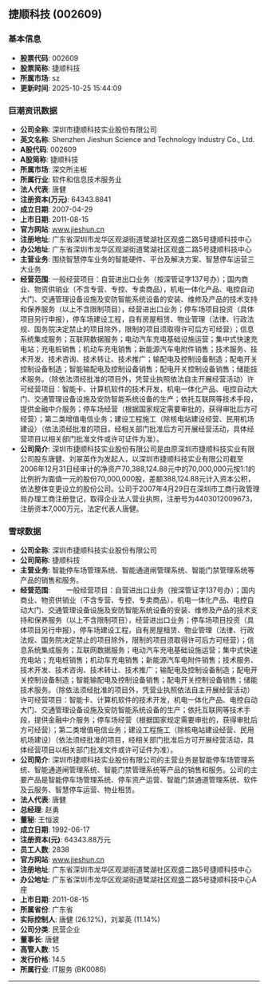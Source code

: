 ## 捷顺科技 (002609)

### 基本信息

- **股票代码**: 002609
- **股票简称**: 捷顺科技
- **所属市场**: sz
- **更新时间**: 2025-10-25 15:44:09

### 巨潮资讯数据

- **公司全称**: 深圳市捷顺科技实业股份有限公司
- **英文名称**: Shenzhen Jieshun Science and Technology Industry Co., Ltd.
- **A股代码**: 002609
- **A股简称**: 捷顺科技
- **所属市场**: 深交所主板
- **所属行业**: 软件和信息技术服务业
- **法人代表**: 唐健
- **注册资本(万元)**: 64343.8841
- **成立日期**: 2007-04-29
- **上市日期**: 2011-08-15
- **官方网站**: www.jieshun.cn
- **注册地址**: 广东省深圳市龙华区观湖街道鹭湖社区观盛二路5号捷顺科技中心
- **办公地址**: 广东省深圳市龙华区观湖街道鹭湖社区观盛二路5号捷顺科技中心
- **主营业务**: 围绕智慧停车业务的智能硬件、平台及解决方案、智慧停车运营三大业务
- **经营范围**: 一般经营项目：自营进出口业务（按深管证字137号办）；国内商业、物资供销业（不含专营、专控、专卖商品），机电一体化产品、电控自动大门、交通管理设备设施及安防智能系统设备的安装、维修及产品的技术支持和保养服务（以上不含限制项目），经营进出口业务；停车场项目投资（具体项目另行申报），停车场建设工程，自有房屋租赁、物业管理（法律、行政法规、国务院决定禁止的项目除外，限制的项目须取得许可后方可经营）；信息系统集成服务；互联网数据服务；电动汽车充电基础设施运营；集中式快速充电站；充电桩销售；机动车充电销售；新能源汽车电附件销售；技术服务、技术开发、技术咨询、技术转让、技术推广；输配电及控制设备制造；配电开关控制设备制造；智能输配电及控制设备销售；配电开关控制设备销售；储能技术服务。（除依法须经批准的项目外，凭营业执照依法自主开展经营活动）许可经营项目：智能卡、计算机软件的技术开发，机电一体化产品、电控自动大门、交通管理设备设施及安防智能系统设备的生产；依托互联网等技术手段，提供金融中介服务；停车场经营（根据国家规定需要审批的，获得审批后方可经营）；第二类增值电信业务；建设工程施工（除核电站建设经营、民用机场建设）（依法须经批准的项目，经相关部门批准后方可开展经营活动，具体经营项目以相关部门批准文件或许可证件为准）。
- **公司简介**: 深圳市捷顺科技实业股份有限公司是由原深圳市捷顺科技实业有限公司股东唐健、刘翠英作为发起人，以深圳市捷顺科技实业有限公司截至2006年12月31日经审计的净资产70,388,124.88元中的70,000,000元按1:1的比例折为面值一元的股份70,000,000股，差额388,124.88元计入资本公积，依法整体变更设立的股份公司。公司于2007年4月29日在深圳市工商行政管理局办理工商注册登记，取得企业法人营业执照，注册号为4403012009673，注册资本7,000万元，法定代表人唐健。

### 雪球数据

- **公司全称**: 深圳市捷顺科技实业股份有限公司
- **公司简称**: 捷顺科技
- **主营业务**: 智能停车场管理系统、智能通道闸管理系统、智能门禁管理系统等产品的销售和服务。
- **经营范围**: 　　一般经营项目：自营进出口业务（按深管证字137号办）；国内商业、物资供销业（不含专营、专控、专卖商品），机电一体化产品、电控自动大门、交通管理设备设施及安防智能系统设备的安装、维修及产品的技术支持和保养服务（以上不含限制项目），经营进出口业务；停车场项目投资（具体项目另行申报），停车场建设工程，自有房屋租赁、物业管理（法律、行政法规、国务院决定禁止的项目除外，限制的项目须取得许可后方可经营）；信息系统集成服务；互联网数据服务；电动汽车充电基础设施运营；集中式快速充电站；充电桩销售；机动车充电销售；新能源汽车电附件销售；技术服务、技术开发、技术咨询、技术转让、技术推广；输配电及控制设备制造；配电开关控制设备制造；智能输配电及控制设备销售；配电开关控制设备销售；储能技术服务。（除依法须经批准的项目外，凭营业执照依法自主开展经营活动）许可经营项目：智能卡、计算机软件的技术开发，机电一体化产品、电控自动大门、交通管理设备设施及安防智能系统设备的生产；依托互联网等技术手段，提供金融中介服务；停车场经营（根据国家规定需要审批的，获得审批后方可经营）；第二类增值电信业务；建设工程施工（除核电站建设经营、民用机场建设）（依法须经批准的项目，经相关部门批准后方可开展经营活动，具体经营项目以相关部门批准文件或许可证件为准）。
- **公司简介**: 深圳市捷顺科技实业股份有限公司的主营业务是智能停车场管理系统、智能通道闸管理系统、智能门禁管理系统等产品的销售和服务。公司的主要产品是智能停车场管理系统、停车资产运营、智能门禁通道管理系统、软件及云服务、智慧停车运营、物业租赁。
- **法人代表**: 唐健
- **总经理**: 赵勇
- **董秘**: 王恒波
- **成立日期**: 1992-06-17
- **注册资本(元)**: 64343.88万元
- **员工人数**: 2838
- **官方网站**: www.jieshun.cn
- **注册地址**: 广东省深圳市龙华区观湖街道鹭湖社区观盛二路5号捷顺科技中心
- **办公地址**: 广东省深圳市龙华区观湖街道鹭湖社区观盛二路5号捷顺科技中心A座
- **上市日期**: 2011-08-15
- **所属省份**: 广东省
- **实际控制人**: 唐健 (26.12%)，刘翠英 (11.14%)
- **公司分类**: 民营企业
- **董事长**: 唐健
- **高管人数**: 15
- **发行价格**: 14.5
- **所属行业**: IT服务 (BK0086)

---